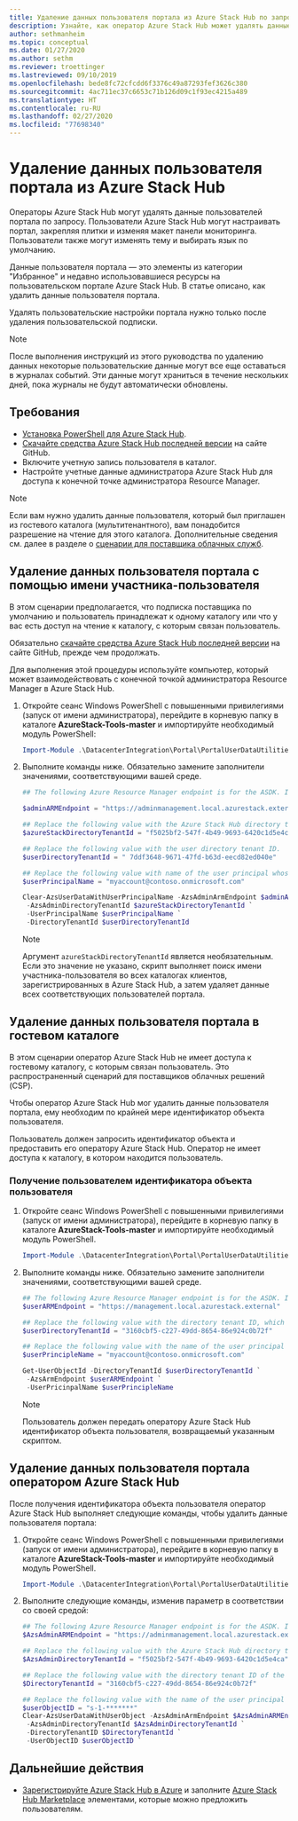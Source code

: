 ```yaml
---
title: Удаление данных пользователя портала из Azure Stack Hub по запросу.
description: Узнайте, как оператор Azure Stack Hub может удалять данные пользователей портала по запросу пользователей Azure Stack Hub.
author: sethmanheim
ms.topic: conceptual
ms.date: 01/27/2020
ms.author: sethm
ms.reviewer: troettinger
ms.lastreviewed: 09/10/2019
ms.openlocfilehash: bede8fc72cfcdd6f3376c49a87293fef3626c380
ms.sourcegitcommit: 4ac711ec37c6653c71b126d09c1f93ec4215a489
ms.translationtype: HT
ms.contentlocale: ru-RU
ms.lasthandoff: 02/27/2020
ms.locfileid: "77698340"
---
```

# <a name="clear-portal-user-data-from-azure-stack-hub"></a>Удаление данных пользователя портала из Azure Stack Hub

Операторы Azure Stack Hub могут удалять данные пользователей портала по запросу. Пользователи Azure Stack Hub могут настраивать портал, закрепляя плитки и изменяя макет панели мониторинга. Пользователи также могут изменять тему и выбирать язык по умолчанию.

Данные пользователя портала — это элементы из категории "Избранное" и недавно использовавшиеся ресурсы на пользовательском портале Azure Stack Hub. В статье описано, как удалить данные пользователя портала.

Удалять пользовательские настройки портала нужно только после удаления пользовательской подписки.

> [!NOTE]
> После выполнения инструкций из этого руководства по удалению данных некоторые пользовательские данные могут все еще оставаться в журналах событий. Эти данные могут храниться в течение нескольких дней, пока журналы не будут автоматически обновлены.

## <a name="requirements"></a>Требования

- [Установка PowerShell для Azure Stack Hub](azure-stack-powershell-install.md).
- [Скачайте средства Azure Stack Hub последней версии](azure-stack-powershell-download.md) на сайте GitHub.
- Включите учетную запись пользователя в каталог.
- Настройте учетные данные администратора Azure Stack Hub для доступа к конечной точке администратора Resource Manager.

> [!NOTE]
> Если вам нужно удалить данные пользователя, который был приглашен из гостевого каталога (мультитенантного), вам понадобится разрешение на чтение для этого каталога. Дополнительные сведения см. далее в разделе о [сценарии для поставщика облачных служб](#clear-portal-user-data-in-guest-directory).

## <a name="clear-portal-user-data-using-a-user-principal-name"></a>Удаление данных пользователя портала с помощью имени участника-пользователя

В этом сценарии предполагается, что подписка поставщика по умолчанию и пользователь принадлежат к одному каталогу или что у вас есть доступ на чтение к каталогу, с которым связан пользователь.

Обязательно [скачайте средства Azure Stack Hub последней версии](azure-stack-powershell-download.md) на сайте GitHub, прежде чем продолжать.

Для выполнения этой процедуры используйте компьютер, который может взаимодействовать с конечной точкой администратора Resource Manager в Azure Stack Hub.

1. Откройте сеанс Windows PowerShell с повышенными привилегиями (запуск от имени администратора), перейдите в корневую папку в каталоге **AzureStack-Tools-master** и импортируйте необходимый модуль PowerShell:

   ```powershell
   Import-Module .\DatacenterIntegration\Portal\PortalUserDataUtilities.psm1
   ```

2. Выполните команды ниже. Обязательно замените заполнители значениями, соответствующими вашей среде.

   ```powershell
   ## The following Azure Resource Manager endpoint is for the ASDK. If you are in a multinode environment, contact your operator or service provider to get the endpoint.

   $adminARMEndpoint = "https://adminmanagement.local.azurestack.external"

   ## Replace the following value with the Azure Stack Hub directory tenant ID.
   $azureStackDirectoryTenantId = "f5025bf2-547f-4b49-9693-6420c1d5e4ca"

   ## Replace the following value with the user directory tenant ID.
   $userDirectoryTenantId = " 7ddf3648-9671-47fd-b63d-eecd82ed040e"

   ## Replace the following value with name of the user principal whose portal user data is to be cleared.
   $userPrincipalName = "myaccount@contoso.onmicrosoft.com"

   Clear-AzsUserDataWithUserPrincipalName -AzsAdminArmEndpoint $adminARMEndpoint `
    -AzsAdminDirectoryTenantId $azureStackDirectoryTenantId `
    -UserPrincipalName $userPrincipalName `
    -DirectoryTenantId $userDirectoryTenantId
   ```

   > [!NOTE]
   > Аргумент `azureStackDirectoryTenantId` является необязательным. Если это значение не указано, скрипт выполняет поиск имени участника-пользователя во всех каталогах клиентов, зарегистрированных в Azure Stack Hub, а затем удаляет данные всех соответствующих пользователей портала.

## <a name="clear-portal-user-data-in-guest-directory"></a>Удаление данных пользователя портала в гостевом каталоге

В этом сценарии оператор Azure Stack Hub не имеет доступа к гостевому каталогу, с которым связан пользователь. Это распространенный сценарий для поставщиков облачных решений (CSP).

Чтобы оператор Azure Stack Hub мог удалить данные пользователя портала, ему необходим по крайней мере идентификатор объекта пользователя.

Пользователь должен запросить идентификатор объекта и предоставить его оператору Azure Stack Hub. Оператор не имеет доступа к каталогу, в котором находится пользователь.

### <a name="user-retrieves-the-user-object-id"></a>Получение пользователем идентификатора объекта пользователя

1. Откройте сеанс Windows PowerShell с повышенными привилегиями (запуск от имени администратора), перейдите в корневую папку в каталоге **AzureStack-Tools-master** и импортируйте необходимый модуль PowerShell.

   ```powershell
   Import-Module .\DatacenterIntegration\Portal\PortalUserDataUtilities.psm1
   ```

2. Выполните команды ниже. Обязательно замените заполнители значениями, соответствующими вашей среде.

   ```powershell
   ## The following Azure Resource Manager endpoint is for the ASDK. If you are in a multinode environment, contact your operator or service provider to get the endpoint.
   $userARMEndpoint = "https://management.local.azurestack.external"

   ## Replace the following value with the directory tenant ID, which contains the user account.
   $userDirectoryTenantId = "3160cbf5-c227-49dd-8654-86e924c0b72f"

   ## Replace the following value with the name of the user principal whose portal user data is to be cleared.
   $userPrincipleName = "myaccount@contoso.onmicrosoft.com"

   Get-UserObjectId -DirectoryTenantId $userDirectoryTenantId `
    -AzsArmEndpoint $userARMEndpoint `
    -UserPricinpalName $userPrincipleName
   ```

   > [!NOTE]
   > Пользователь должен передать оператору Azure Stack Hub идентификатор объекта пользователя, возвращаемый указанным скриптом.

## <a name="azure-stack-hub-operator-removes-the-portal-user-data"></a>Удаление данных пользователя портала оператором Azure Stack Hub

После получения идентификатора объекта пользователя оператор Azure Stack Hub выполняет следующие команды, чтобы удалить данные пользователя портала:

1. Откройте сеанс Windows PowerShell с повышенными привилегиями (запуск от имени администратора), перейдите в корневую папку в каталоге **AzureStack-Tools-master** и импортируйте необходимый модуль PowerShell.

   ```powershell
   Import-Module .\DatacenterIntegration\Portal\PortalUserDataUtilities.psm1
   ```

2. Выполните следующие команды, изменив параметр в соответствии со своей средой:

   ```powershell
   ## The following Azure Resource Manager endpoint is for the ASDK. If you are in a multinode environment, contact your operator or service provider to get the endpoint.
   $AzsAdminARMEndpoint = "https://adminmanagement.local.azurestack.external"

   ## Replace the following value with the Azure Stack Hub directory tenant ID.
   $AzsAdminDirectoryTenantId = "f5025bf2-547f-4b49-9693-6420c1d5e4ca"
   
   ## Replace the following value with the directory tenant ID of the user to clear.
   $DirectoryTenantId = "3160cbf5-c227-49dd-8654-86e924c0b72f"

   ## Replace the following value with the name of the user principal whose portal user data is to be cleared.
   $userObjectID = "s-1-*******"
   Clear-AzsUserDataWithUserObject -AzsAdminArmEndpoint $AzsAdminARMEndpoint `
    -AzsAdminDirectoryTenantId $AzsAdminDirectoryTenantId `
    -DirectoryTenantID $DirectoryTenantId `
    -UserObjectID $userObjectID `
   ```

## <a name="next-steps"></a>Дальнейшие действия

- [Зарегистрируйте Azure Stack Hub в Azure](azure-stack-registration.md) и заполните [Azure Stack Hub Marketplace](azure-stack-marketplace.md) элементами, которые можно предложить пользователям.
